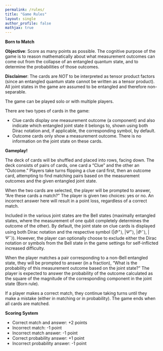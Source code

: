 ```yaml
---
permalink: /rules/
title: "Game Rules"
layout: single
author_profile: false
mathjax: true
---
```


**Born to Match**


**Objective**: Score as many points as possible. The cognitive purpose of the game is to reason mathematically about what measurement outcomes can come out from the collapse of an entangled quantum state, and to determine the probabilities of those outcomes.


**Disclaimer**: The cards are *NOT* to be interpreted as tensor product factors (since an entangled quantum state cannot be written as a tensor product). All joint states in the game are assumed to be entangled and therefore non-separable.


The game can be played solo or with multiple players. 


There are two types of cards in the game:
- Clue cards display one measurement outcome (a component) and also indicate which entangled joint state it belongs to, shown using both Dirac notation and, if applicable, the corresponding symbol, by default.
- Outcome cards only show a measurement outcome. There is no information on the joint state on these cards.



**Gameplay!**

The deck of cards will be shuffled and placed into rows, facing down. The deck consists of pairs of cards, one card a “Clue” and the other an “Outcome.” Players take turns flipping a clue card first, then an outcome card, attempting to find matching pairs based on the measurement outcomes and the given entangled joint state. 


When the two cards are selected, the player will be prompted to answer, “Are these cards a match?” The player is given two choices: yes or no. An incorrect answer here will result in a point loss, regardless of a correct match. 


Included in the various joint states are the Bell states (maximally entangled states, where the measurement of one qubit completely determines the outcome of the other). By default, the joint state on clue cards is displayed using both Dirac notation and the respective symbol ($|\Phi^+\rangle$, $|\Psi^+\rangle$, $|\Phi^-\rangle$, $|\Psi^-\rangle$). However, the player can optionally choose to exclude either the Dirac notation or symbols from the Bell state in the game settings for self-inflicted increased difficulty.


When the player matches a pair corresponding to a non-Bell entangled state, they will be prompted to answer (in a fraction), “What is the probability of this measurement outcome based on the joint state?” The player is expected to answer the probability of the outcome calculated as the square of the magnitude of the corresponding component in the joint state (Born rule).


If a player makes a correct match, they continue taking turns until they make a mistake (either in matching or in probability). The game ends when all cards are matched.


**Scoring System**

- Correct match and answer: +2 points
- Incorrect match: -1 point
- Incorrect match answer: -1 point
- Correct probability answer: +1 point
- Incorrect probability answer: -1 point

